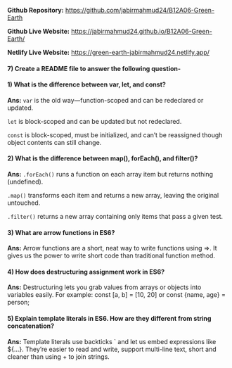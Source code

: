 **Github Repository:** https://github.com/jabirmahmud24/B12A06-Green-Earth

**Github Live Website:** https://jabirmahmud24.github.io/B12A06-Green-Earth/

**Netlify Live Website:** https://green-earth-jabirmahmud24.netlify.app/

#### 7) Create a README file to answer the following question-

#### 1) What is the difference between var, let, and const?

**Ans:**
`var` is the old way—function-scoped and can be redeclared or updated.

`let` is block-scoped and can be updated but not redeclared.

`const` is block-scoped, must be initialized, and can’t be reassigned though object contents can still change.

#### 2) What is the difference between map(), forEach(), and filter()?

**Ans:**
`.forEach()` runs a function on each array item but returns nothing (undefined).

`.map()` transforms each item and returns a new array, leaving the original untouched.

`.filter()` returns a new array containing only items that pass a given test.

#### 3) What are arrow functions in ES6?

**Ans:**
Arrow functions are a short, neat way to write functions using =>. It gives us the power to write short code than traditional function method.

#### 4) How does destructuring assignment work in ES6?

**Ans:**
Destructuring lets you grab values from arrays or objects into variables easily.
For example: const [a, b] = [10, 20] or const {name, age} = person;

#### 5) Explain template literals in ES6. How are they different from string concatenation?

**Ans:**
Template literals use backticks ` and let us embed expressions like ${...}.
They’re easier to read and write, support multi-line text, short and cleaner than using + to join strings.
